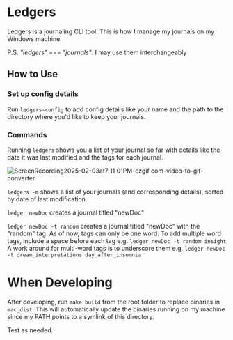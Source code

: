 # Ledgers
Ledgers is a journaling CLI tool.
This is how I manage my journals on my Windows machine.

P.S. *"ledgers" === "journals"*. I may use them interchangeably

## How to Use
### Set up config details
Run `ledgers-config` to add config details like your name and the path to the directory where you'd like to keep your journals.

### Commands
Running `ledgers` shows you a list of your journal so far with details like the date it was last modified and the tags for each journal.

![ScreenRecording2025-02-03at7 11 01PM-ezgif com-video-to-gif-converter](https://github.com/user-attachments/assets/57010e18-83ee-4aa4-9939-1c2938339314)

`ledgers -m` shows a list of your journals (and corresponding details), sorted by date of last modification.

`ledger newDoc` creates a journal titled "newDoc"

`ledger newDoc -t random` creates a journal titled "newDoc" with the "random" tag.
As of now, tags can only be one word. To add multiple word tags, include a space before each tag e.g. `ledger newDoc -t random insight`
A work around for multi-word tags is to underscore them e.g. `ledger newDoc -t dream_interpretations day_after_insomnia`


# When Developing
After developing, run `make build` from the root folder to replace binaries in `mac_dist`.
This will automatically update the binaries running on my machine since my PATH points to a symlink of this directory.  

Test as needed.
